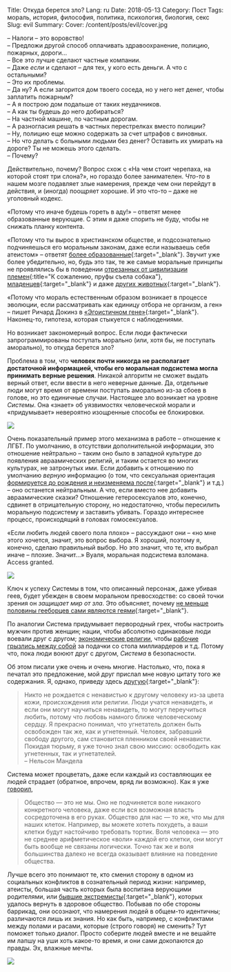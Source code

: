 Title: Откуда берется зло?
Lang: ru
Date: 2018-05-13
Category: Пост
Tags: мораль, история, философия, политика, психология, биология, секс
Slug: evil
Summary:
Cover: /content/posts/evil/cover.jpg

– Налоги – это воровство!  
– Предложи другой способ оплачивать здравоохранение, полицию, пожарных, дороги…  
– Все это лучше сделают частные компании.  
– Даже *если* и сделают – для тех, у кого есть деньги. А что с остальными?  
– Это их проблемы.  
– Да ну? А если загорится дом твоего соседа, но у него нет денег, чтобы заплатить пожарным?  
– А я построю дом подальше от таких неудачников.  
– А как ты будешь до него добираться?  
– На частной машине, по частным дорогам.  
– А разногласия решать в частных перестрелках вместо полиции?  
– Ну, полицию еще можно содержать за счет штрафов с виновных.  
– Но что делать с больными людьми без денег? Оставить их умирать на дороге? Ты не можешь этого сделать.  
– Почему?  

Действительно, почему? Вопрос схож с «На чем стоит черепаха, на которой стоят три слона?», но гораздо более занимателен. *Что-то* в нашем мозге подавляет злые намерения, прежде чем они перейдут в действия, и (иногда) поощряет хорошие. И это что-то – даже не уголовный кодекс.

«Потому что иначе будешь гореть в аду!» – ответят менее образованные верующие. С этим я даже спорить не буду, чтобы не снижать планку контента.

«Потому что ты вырос в христианском обществе, и подсознательно подчиняешься его моральным законам, даже если называешь себя атеистом» – ответят [более образованные](https://www.youtube.com/user/JordanPetersonVideos){:target="_blank"}. Звучит уже более убедительно, но, будь это так, те же самые моральные принципы не проявлялись бы в поведении [отрезанных от цивилизации племен](#){:title="К сожалению, пруфы съела собака"}, [младенцев](https://www.scientificamerican.com/article/the-moral-life-of-babies/){:target="_blank"} и даже [других животных](http://new.exchristian.net/2012/05/frans-de-waal-moral-behavior-in-animals.html){:target="_blank"}.

«Потому что мораль естественным образом возникает в процессе эволюции, если рассматривать как единицу отбора не организм, а ген» – пишет Ричард Докинз в [«Эгоистичном гене»](https://www.livelib.ru/book/1000312727-egoistichnyj-gen-richard-dokinz){:target="_blank"}. Наконец-то, гипотеза, которая стыкуется с наблюдениями.

Но возникает закономерный вопрос. Если люди фактически запрограммированы поступать морально (или, хотя бы, не поступать аморально), то откуда берется зло?

Проблема в том, что **человек почти никогда не располагает достаточной информацией, чтобы его моральная подсистема могла принимать верные решения**. Никакой алгоритм не сможет выдать верный ответ, если ввести в него неверные данные. Да, отдельные люди могут время от времени поступать аморально из-за сбоев в голове, но это единичные случаи. Настоящее зло возникает на уровне *Системы*. Она «знает» об уязвимостях человеческой морали и «придумывает» невероятно изощренные способы ее блокировки.

![]({static}1.jpg)

Очень показательный пример этого механизма в работе – отношение к ЛГБТ. По умолчанию, в отсутствии дополнительной информации, это отношение нейтрально – таким оно было в западной культуре до появления авраамических религий, и таким остается во многих культурах, не затронутых ими. Если добавить к отношению по умолчанию *верную* информацию (о том, что сексуальная ориентация [формируется до рождения и неизменяема после](https://www.theguardian.com/science/blog/2015/jul/24/gay-genes-science-is-on-the-right-track-were-born-this-way-lets-deal-with-it){:target="_blank"} и т.д.) – оно останется нейтральным. А что, если вместо нее добавить авраамические сказки? Отношение гетеросексуалов это, конечно, сдвинет в отрицательную сторону, но недостаточно, чтобы пересилить моральную подсистему и заставить убивать. Гораздо интереснее процесс, происходящий в головах гомосексуалов. 

«Если любить людей своего пола плохо» – рассуждают они – «но мне этого хочется, значит, это вопрос выбора. Я хороший, поэтому я, конечно, сделаю правильный выбор. Но это значит, что те, кто выбрал иначе – плохие. Значит…» Вуаля, моральная подсистема взломана. Access granted.

![]({static}3.jpg)

Ключ к успеху Системы в том, что описанный персонаж, даже убивая геев, будет убежден в своем моральном превосходстве: со своей точки зрения он *защищает мир от зла*. Это объясняет, почему [не меньше половины  гееборцев сами являются геями](http://www.psypost.org/2016/08/some-anti-gay-men-have-an-impulsive-attraction-toward-homosexual-imagery-study-finds-44209){:target="_blank"}.

По аналогии Система придумывает первородный грех, чтобы настроить мужчин против женщин; нации, чтобы абсолютно одинаковые люди воевали друг с другом; [экономические религии](economic-religion.html), чтобы [рабочие грызлись между собой](developers.html) за подачки со стола миллиардеров и т.д. Потому что, пока люди воюют друг с другом, *Система* в безопасности.

Об этом писали уже очень и очень многие. Настолько, что, пока я печатал это предложение, мой друг прислал мне новую цитату того же содержания. Я, однако, приведу здесь [другую](http://www.awakin.org/read/view.php?tid=2175){:target="_blank"}:

> Никто не рождается с ненавистью к другому человеку из-за цвета кожи, происхождения или религии. Люди учатся ненавидеть, и если они могут научиться ненавидеть, то могут переучиться любить, потому что любовь намного ближе человеческому сердцу.
Я прекрасно понимал, что угнетатель должен быть освобожден так же, как и угнетенный. Человек, забравший свободу другого, сам становится пленником своей ненависти.
Покидая тюрьму, я уже точно знал свою миссию: освободить как угнетенных, так и угнетателей.  
> – Нельсон Мандела

Система может процветать, даже если каждый из составляющих ее людей страдает (обратное, впрочем, вряд ли возможно). Как я уже [говорил](fermi-gulag.html),

> Общество — это не мы. Оно не подчиняется воле никакого конкретного человека, даже если вся возможная власть сосредоточена в его руках. Общество для нас — то же, что мы для наших клеток. Например, вы можете хотеть похудеть, а ваши клетки будут настойчиво требовать тортик. Воля человека — это не среднее арифметическое «воли» каждой его клетки, они могут быть вообще не связаны логически. Точно так же и воля большинства далеко не всегда оказывает влияние на поведение общества.

Лучше всего это понимают те, кто сменил сторону в одном из социальных конфликтов в сознательный период жизни: например, атеисты, большая часть которых была воспитана верующими родителями, или [бывшие экстремисты](https://youtu.be/VM6HZqQKhok){:target="_blank"}, которых удалось вернуть в здоровое общество. Побывав по обе стороны баррикад, они осознают, что намерения людей в общем-то идентичны; различаются лишь их знания. Но как быть, например, с конфликтами между полами и расами, которые (строго говоря) не сменить? Тут поможет только диалог. Просто соберите людей вместе и не вешайте им лапшу на уши хоть какое-то время, и они сами докопаются до правды. Эх, влажные мечты.

![]({static}2.jpg)